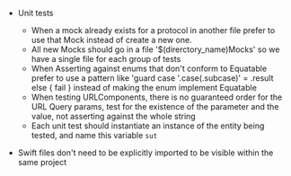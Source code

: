 - Unit tests
  - When a mock already exists for a protocol in another file prefer to use that Mock instead of create a new one.
  - All new Mocks should go in a file '$(direrctory_name)Mocks' so we have a single file for each group of tests
  - When Asserting against enums that don't conform to Equatable prefer to use a pattern like  'guard case '.case(.subcase)' = .result else { fail } instead of making the enum implement Equatable
  - When testing URLComponents, there is no guaranteed order for the URL Query params, test for the existence of the parameter and the value, not asserting against the whole string
  - Each unit test should instantiate an instance of the entity being tested, and name this variable `sut`

- Swift files don't need to be explicitly imported to be visible within the same project